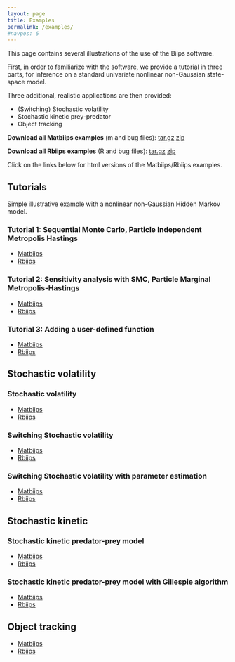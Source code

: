 ```yaml
---
layout: page
title: Examples
permalink: /examples/
#navpos: 6
---
```


This page contains several illustrations of the use of the Biips software.

First, in order to familiarize with the software, we provide a tutorial in three parts, for inference on a standard univariate nonlinear non-Gaussian state-space model.

Three additional, realistic applications are then provided:

* (Switching) Stochastic volatility
* Stochastic kinetic prey-predator
* Object tracking

**Download all Matbiips examples** (m and bug files):
[<i class="fa fa-download" aria-hidden="true"></i>tar.gz](https://gforge.inria.fr/frs/download.php/file/34308/matbiips-examples_0.10.0.tar.gz)   [<i class="fa fa-download" aria-hidden="true"></i>zip](https://gforge.inria.fr/frs/download.php/file/34307/matbiips-examples_0.10.0.zip)

**Download all Rbiips examples** (R and bug files):
[<i class="fa fa-download" aria-hidden="true"></i>tar.gz](https://gforge.inria.fr/frs/download.php/file/34312/rbiips-examples_0.10.0.tar.gz) [<i class="fa fa-download" aria-hidden="true"></i>zip](https://gforge.inria.fr/frs/download.php/file/34313/rbiips-examples_0.10.0.zip)  

Click on the links below for html versions of the Matbiips/Rbiips examples.

Tutorials
---------------------

Simple illustrative example with a nonlinear non-Gaussian Hidden Markov model.

### Tutorial 1: Sequential Monte Carlo, Particle Independent Metropolis Hastings

- [<i class="fa fa-download" aria-hidden="true"></i>
 Matbiips](/examples/tutorial/matbiips/tutorial1.html)
- [<i class="fa fa-download" aria-hidden="true"></i>
 Rbiips](/examples/tutorial/rbiips/tutorial1.html)

### Tutorial 2: Sensitivity analysis with SMC, Particle Marginal Metropolis-Hastings

- [<i class="fa fa-download" aria-hidden="true"></i>
 Matbiips](/examples/tutorial/matbiips/tutorial2.html)
- [<i class="fa fa-download" aria-hidden="true"></i>
 Rbiips](/examples/tutorial/rbiips/tutorial2.html)

### Tutorial 3: Adding a user-defined function

- [<i class="fa fa-download" aria-hidden="true"></i>
 Matbiips](/examples/tutorial/matbiips/tutorial3.html)
- [<i class="fa fa-download" aria-hidden="true"></i>
 Rbiips](/examples/tutorial/rbiips/tutorial3.html)

Stochastic volatility
---------------------

### Stochastic volatility

- [<i class="fa fa-download" aria-hidden="true"></i>
 Matbiips](/examples/stoch_volatility/matbiips/stoch_volatility.html)
- [<i class="fa fa-download" aria-hidden="true"></i>
 Rbiips](/examples/stoch_volatility/rbiips/stoch_volatility.html)

### Switching Stochastic volatility

- [<i class="fa fa-download" aria-hidden="true"></i>
 Matbiips](/examples/stoch_volatility/matbiips/switch_stoch_volatility.html)
- [<i class="fa fa-download" aria-hidden="true"></i>
 Rbiips](/examples/stoch_volatility/rbiips/switch_stoch_volatility.html)

### Switching Stochastic volatility with parameter estimation

- [<i class="fa fa-download" aria-hidden="true"></i>
 Matbiips](/examples/stoch_volatility/matbiips/switch_stoch_volatility_param.html)
- [<i class="fa fa-download" aria-hidden="true"></i>
 Rbiips](/examples/stoch_volatility/rbiips/switch_stoch_volatility_param.html)

Stochastic kinetic
---------------------

### Stochastic kinetic predator-prey model

- [<i class="fa fa-download" aria-hidden="true"></i>
 Matbiips](/examples/stoch_kinetic/matbiips/stoch_kinetic.html)
- [<i class="fa fa-download" aria-hidden="true"></i>
 Rbiips](/examples/stoch_kinetic/rbiips/stoch_kinetic.html)

### Stochastic kinetic predator-prey model with Gillespie algorithm

- [<i class="fa fa-download" aria-hidden="true"></i>
 Matbiips](/examples/stoch_kinetic/matbiips/stoch_kinetic_gill.html)
- [<i class="fa fa-download" aria-hidden="true"></i>
 Rbiips](/examples/stoch_kinetic/rbiips/stoch_kinetic_gill.html)

Object tracking
---------------------

- [<i class="fa fa-download" aria-hidden="true"></i>
 Matbiips](/examples/object_tracking/matbiips/hmm_4d_nonlin.html)
- [<i class="fa fa-download" aria-hidden="true"></i>
 Rbiips](/examples/object_tracking/rbiips/hmm_4d_nonlin.html)
